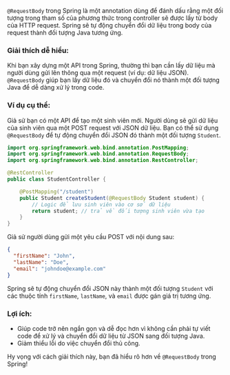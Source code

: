 `@RequestBody` trong Spring là một annotation dùng để đánh dấu rằng một đối tượng trong tham số của phương thức trong controller sẽ được lấy từ body của HTTP request. Spring sẽ tự động chuyển đổi dữ liệu trong body của request thành đối tượng Java tương ứng.

### Giải thích dễ hiểu:
Khi bạn xây dựng một API trong Spring, thường thì bạn cần lấy dữ liệu mà người dùng gửi lên thông qua một request (ví dụ: dữ liệu JSON). `@RequestBody` giúp bạn lấy dữ liệu đó và chuyển đổi nó thành một đối tượng Java để dễ dàng xử lý trong code.

### Ví dụ cụ thể:
Giả sử bạn có một API để tạo một sinh viên mới. Người dùng sẽ gửi dữ liệu của sinh viên qua một POST request với JSON dữ liệu. Bạn có thể sử dụng `@RequestBody` để tự động chuyển đổi JSON đó thành một đối tượng `Student`.

```java
import org.springframework.web.bind.annotation.PostMapping;
import org.springframework.web.bind.annotation.RequestBody;
import org.springframework.web.bind.annotation.RestController;

@RestController
public class StudentController {

    @PostMapping("/student")
    public Student createStudent(@RequestBody Student student) {
        // Logic để lưu sinh viên vào cơ sở dữ liệu
        return student; // trả về đối tượng sinh viên vừa tạo
    }
}
```

Giả sử người dùng gửi một yêu cầu POST với nội dung sau:

```json
{
  "firstName": "John",
  "lastName": "Doe",
  "email": "johndoe@example.com"
}
```

Spring sẽ tự động chuyển đổi JSON này thành một đối tượng `Student` với các thuộc tính `firstName`, `lastName`, và `email` được gán giá trị tương ứng.

### Lợi ích:
- Giúp code trở nên ngắn gọn và dễ đọc hơn vì không cần phải tự viết code để xử lý và chuyển đổi dữ liệu từ JSON sang đối tượng Java.
- Giảm thiểu lỗi do việc chuyển đổi thủ công.

Hy vọng với cách giải thích này, bạn đã hiểu rõ hơn về `@RequestBody` trong Spring!